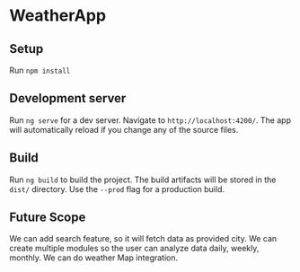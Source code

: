 # WeatherApp

## Setup
Run `npm install`

## Development server

Run `ng serve` for a dev server. Navigate to `http://localhost:4200/`. The app will automatically reload if you change any of the source files.

## Build

Run `ng build` to build the project. The build artifacts will be stored in the `dist/` directory. Use the `--prod` flag for a production build.

## Future Scope
We can add search feature, so it will fetch data as provided city.
We can create multiple modules so the user can analyze data daily, weekly, monthly.
We can do weather Map integration.



